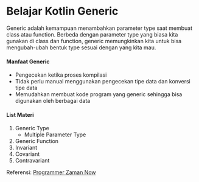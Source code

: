 # Belajar Kotlin Generic
Generic adalah kemampuan menambahkan parameter type saat membuat class atau function. Berbeda dengan parameter type yang biasa kita gunakan di class dan function, generic memungkinkan kita untuk bisa mengubah-ubah bentuk type sesuai dengan yang kita mau.
#### Manfaat Generic
- Pengecekan ketika proses kompilasi
- Tidak perlu manual menggunakan pengecekan tipe data dan konversi tipe data
- Memudahkan membuat kode program yang generic sehingga bisa digunakan oleh berbagai data

#### List Materi
1. Generic Type
   - Multiple Parameter Type
2. Generic Function
3. Invariant
4. Covariant
5. Contravariant

Referensi:  [Programmer Zaman Now](https://www.youtube.com/ProgrammerZamanNow)